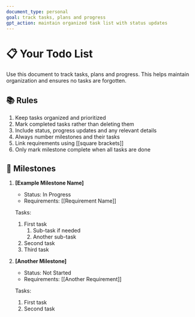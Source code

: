 ```yaml
---
document_type: personal
goal: track tasks, plans and progress
gpt_action: maintain organized task list with status updates
---
```


# 📋 Your Todo List

Use this document to track tasks, plans and progress. This helps maintain organization and ensures no tasks are forgotten.

## 📚 Rules

1. Keep tasks organized and prioritized
2. Mark completed tasks rather than deleting them
3. Include status, progress updates and any relevant details
4. Always number milestones and their tasks
5. Link requirements using [[square brackets]]
6. Only mark milestone complete when all tasks are done

## 🎯 Milestones

1. **[Example Milestone Name]**
   - Status: In Progress
   - Requirements: [[Requirement Name]]
   
   Tasks:
   1. First task
      1. Sub-task if needed
      2. Another sub-task
   2. Second task
   3. Third task

2. **[Another Milestone]**
   - Status: Not Started
   - Requirements: [[Another Requirement]]
   
   Tasks:
   1. First task
   2. Second task 